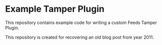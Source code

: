 # Example Tamper Plugin

This repository contains example code for writing a custom Feeds
Tamper Plugin.

This repository is created for recovering an old blog post from year 2011.
